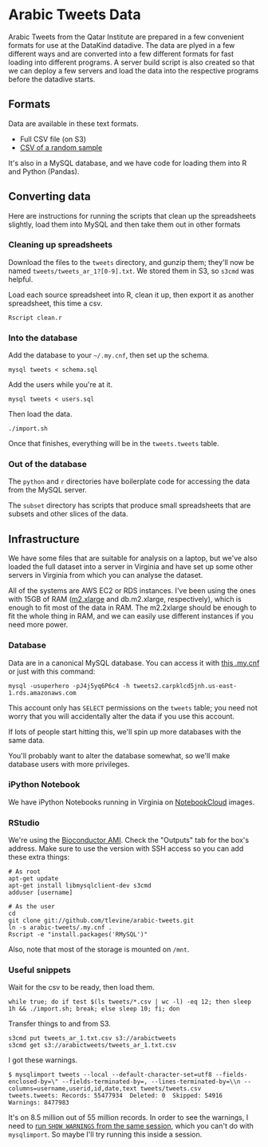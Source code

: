 Arabic Tweets Data
====
Arabic Tweets from the Qatar Institute are prepared in a few convenient formats
for use at the DataKind datadive. The data are plyed in a few different ways
and are converted into a few different formats for fast loading into different
programs. A server build script is also created so that we can deploy a few
servers and load the data into the respective programs before the datadive
starts.

## Formats
Data are available in these text formats.

* Full CSV file (on S3)
* [CSV of a random sample](http://arabictweets.s3-website-us-west-2.amazonaws.com/tweets-sample.csv)

It's also in a MySQL database, and we have code for loading them into R and
Python (Pandas).

## Converting data
Here are instructions for running the scripts that clean up the spreadsheets
slightly, load them into MySQL and then take them out in other formats

### Cleaning up spreadsheets
Download the files to the `tweets` directory, and gunzip them; they'll now be
named `tweets/tweets_ar_1?[0-9].txt`. We stored them in S3, so `s3cmd` was
helpful.

Load each source spreadsheet into R, clean it up, then export it as another
spreadsheet, this time a csv.

    Rscript clean.r

### Into the database
Add the database to your `~/.my.cnf`, then set up the schema.

    mysql tweets < schema.sql

Add the users while you're at it.

    mysql tweets < users.sql

Then load the data.

    ./import.sh

Once that finishes, everything will be in the `tweets.tweets` table.

### Out of the database
The `python` and `r` directories have boilerplate code for accessing the data
from the MySQL server.

The `subset` directory has scripts that produce small spreadsheets that are
subsets and other slices of the data.

## Infrastructure
We have some files that are suitable for analysis on a laptop, but we've also
loaded the full dataset into a server in Virginia and have set up some other
servers in Virginia from which you can analyse the dataset. 

All of the systems are AWS EC2 or RDS instances. I've been using the ones with
15GB of RAM ([m2.xlarge](http://aws.amazon.com/ec2/instance-types/) and
db.m2.xlarge, respectively), which is enough to fit most of the data in RAM.
The m2.2xlarge should be enough to fit the whole thing in RAM, and we can
easily use different instances if you need more power.

### Database
Data are in a canonical MySQL database. You can access it with
[this .my.cnf](.my.cnf) or just with this command:

    mysql -usuperhero -pJ4j5yq6P6c4 -h tweets2.carpklcd5jnh.us-east-1.rds.amazonaws.com

This account only has `SELECT` permissions on the `tweets` table; you need not
worry that you will accidentally alter the data if you use this account.

If lots of people start hitting this, we'll spin up more databases with the same data.

You'll probably want to alter the database somewhat, so we'll make database
users with more privileges.

### iPython Notebook
We have iPython Notebooks running in Virginia on
[NotebookCloud](https://notebookcloud.appspot.com) images.

### RStudio
We're using the [Bioconductor AMI](http://bioconductor.org/help/bioconductor-cloud-ami/).
Check the "Outputs" tab for the box's address.
Make sure to use the version with SSH access so you can add these extra things:

    # As root
    apt-get update
    apt-get install libmysqlclient-dev s3cmd
    adduser [username]

    # As the user
    cd
    git clone git://github.com/tlevine/arabic-tweets.git
    ln -s arabic-tweets/.my.cnf .
    Rscript -e "install.packages('RMySQL')"

Also, note that most of the storage is mounted on `/mnt`.


### Useful snippets
Wait for the csv to be ready, then load them.

    while true; do if test $(ls tweets/*.csv | wc -l) -eq 12; then sleep 1h && ./import.sh; break; else sleep 10; fi; don

Transfer things to and from S3.

    s3cmd put tweets_ar_1.txt.csv s3://arabictweets
    s3cmd get s3://arabictweets/tweets_ar_1.txt.csv

I got these warnings.

    $ mysqlimport tweets --local --default-character-set=utf8 --fields-enclosed-by=\" --fields-terminated-by=, --lines-terminated-by=\\n --columns=username,userid,id,date,text tweets/tweets.csv
    tweets.tweets: Records: 55477934  Deleted: 0  Skipped: 54916  Warnings: 8477983

It's on 8.5 million out of 55 million records. In order to see the warnings,
I need to [run `SHOW WARNINGS` from the same session](http://serverfault.com/questions/96401/how-does-one-list-warnings-from-the-mysqlimport-utility),
which you can't do with `mysqlimport`. So maybe I'll try running this inside
a session.
